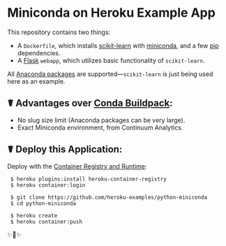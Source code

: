 # Miniconda on Heroku Example App

This repository contains two things:

- A `Dockerfile`, which installs [scikit-learn](http://scikit-learn.org/stable/) with [miniconda](http://conda.pydata.org/miniconda.html), and a few [pip](https://pip.pypa.io/en/stable/) dependencies.
- A [Flask](http://flask.pocoo.org) `webapp`, which utilizes basic functionality of `scikit-learn`.

All [Anaconda packages](https://docs.continuum.io/anaconda/pkg-docs) are supported—`scikit-learn` is just being used here as an example. 

## ☤ Advantages over [Conda Buildpack](https://github.com/kennethreitz/conda-buildpack):

- No slug size limit (Anaconda packages can be very large). 
- Exact Miniconda environment, from Continuum Analytics.

## ☤ Deploy this Application:

Deploy with the [Container Registry and Runtime](https://devcenter.heroku.com/articles/container-registry-and-runtime):

     $ heroku plugins:install heroku-container-registry
     $ heroku container:login
     
     $ git clone https://github.com/heroku-examples/python-miniconda
     $ cd python-miniconda
     
     $ heroku create
     $ heroku container:push 

✨🍰✨
